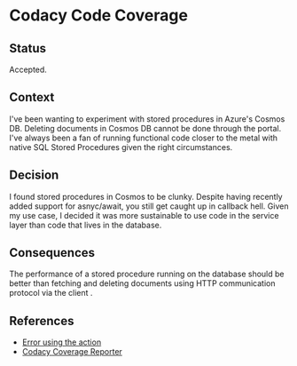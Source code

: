 # Codacy Code Coverage

## Status

Accepted.

## Context

I've been wanting to experiment with stored procedures in Azure's Cosmos DB. Deleting documents in Cosmos DB cannot be done through the portal. I've always been a fan of running functional code closer to the metal with native SQL Stored Procedures given the right circumstances.

## Decision

I found stored procedures in Cosmos to be clunky. Despite having recently added support for asnyc/await, you still get caught up in callback hell. Given my use case, I decided it was more sustainable to use code in the service layer than code that lives in the database.

## Consequences

The performance of a stored procedure running on the database should be better than fetching and deleting documents using HTTP communication protocol via the client .

## References
* [Error using the action](https://github.com/codacy/codacy-coverage-reporter-action/issues/8)
* [Codacy Coverage Reporter](https://github.com/codacy/codacy-coverage-reporter)
